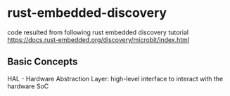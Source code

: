 # rust-embedded-discovery
code resulted from following rust embedded discovery tutorial
https://docs.rust-embedded.org/discovery/microbit/index.html

## Basic Concepts
HAL - Hardware Abstraction Layer: high-level interface to interact with the hardware SoC
